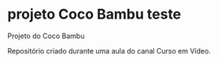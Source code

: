 # projeto Coco Bambu teste
 Projeto do Coco Bambu

Repositório criado durante uma aula do canal Curso em Vídeo.